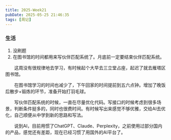 ```yaml
---
title: 2025-Week21
pubDate: 2025-05-25 21:46:35
tags: [周记]
---
```


### 生活
1. 没刷题
2. 在图书馆的时间都用来写伙伴匹配系统了。月底前一定要结束伙伴匹配系统。

&emsp;&emsp;这周没有很规律地去学习，有时候起个大早去三立堂占座，起迟了就去雁塔区图书馆。

&emsp;&emsp;在图书馆学习的时间也减少了，下午回家的时间提前到五六点钟。增加了晚饭后散步+锻炼的环节，准备开始打羽毛球。

&emsp;&emsp;写伙伴匹配系统的时候，一直在尽量优化代码。写接口的时候考虑到很多场景，判断条件挺多的，同时也很费时间。有时候写出来感觉不够优雅，交给AI去优化，自己顺便从中学到新的思路和写法。

&emsp;&emsp;说到AI，目前用惯了ChatGPT、Claude、Perplexity，之前使用过部分国内的产品，感觉还有差距，现在已经习惯了用国外的AI平台了。

<script src="https://giscus.app/client.js"
        data-repo="roc80/Blog"
        data-repo-id="R_kgDOO4NnfQ"
        data-category="Announcements"
        data-category-id="DIC_kwDOO4Nnfc4Ctshe"
        data-mapping="pathname"
        data-strict="1"
        data-reactions-enabled="1"
        data-emit-metadata="0"
        data-input-position="top"
        data-theme="preferred_color_scheme"
        data-lang="zh-CN"
        data-loading="lazy"
        crossorigin="anonymous"
        async>
</script>